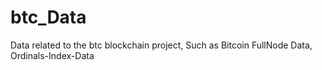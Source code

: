 # btc_Data
Data related to the btc blockchain project, Such as Bitcoin FullNode Data, Ordinals-Index-Data
